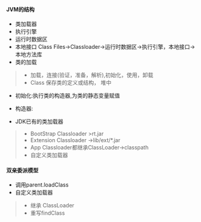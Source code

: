 #### JVM的结构
* 类加载器
* 执行引擎
* 运行时数据区
* 本地接口
Class Files->Classloader->运行时数据区->执行引擎，本地接口->本地方法库
* 类的加载
>* 加载，连接(验证，准备，解析),初始化，使用，卸载
>* Class 保存类的定义或结构， 堆中
* 初始化:执行类的构造器<clinit>,为类的静态变量赋值
* 构造器:

* JDK已有的类加载器
>* BootStrap Classloader   >rt.jar
>* Extension Classloader  ->lib/ext/*.jar
>* App Classloader都继承ClassLoader->classpath
>* 自定义类加载器
#### 双亲委派模型
* 调用parent.loadClass
* 自定义类加载器
>* 继承 ClassLoader
>* 重写findClass